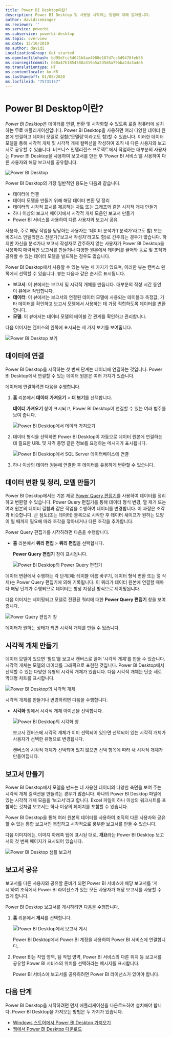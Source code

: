 ```yaml
---
title: Power BI Desktop이란?
description: Power BI Desktop 및 사용을 시작하는 방법에 대해 알아봅니다.
author: davidiseminger
ms.reviewer: ''
ms.service: powerbi
ms.subservice: powerbi-desktop
ms.topic: overview
ms.date: 12/16/2019
ms.author: davidi
LocalizationGroup: Get started
ms.openlocfilehash: bd95dfcc5d621b5ae4988e187d7cc6d9478feb58
ms.sourcegitcommit: b68a47b1854588a319a5a2d5d6a79bba2da3a4e6
ms.translationtype: HT
ms.contentlocale: ko-KR
ms.lasthandoff: 01/08/2020
ms.locfileid: "75731157"
---
```

# <a name="what-is-power-bi-desktop"></a>Power BI Desktop이란?

*Power BI Desktop*은 데이터를 연결, 변환 및 시각화할 수 있도록 로컬 컴퓨터에 설치하는 무료 애플리케이션입니다. Power BI Desktop을 사용하면 여러 다양한 데이터 원본에 연결하고 데이터 모델로 결합(‘모델링’이라고도 함)할 수 있습니다.  이러한 데이터 모델을 통해 시각적 개체 및 시각적 개체 컬렉션을 작성하여 조직 내 다른 사용자와 보고서로 공유할 수 있습니다. 비즈니스 인텔리전스 프로젝트에서 작업하는 대부분의 사용자는 Power BI Desktop을 사용하여 보고서를 만든 후 ‘Power BI 서비스’를 사용하여 다른 사용자와 해당 보고서를 공유합니다. 

![Power BI Desktop](media/desktop-what-is-desktop/what-is-desktop_01.png)

Power BI Desktop의 가장 일반적인 용도는 다음과 같습니다.

* 데이터에 연결
* 데이터 모델을 만들기 위해 해당 데이터 변환 및 정리
* 데이터의 시각적 표시를 제공하는 차트 또는 그래프와 같은 시각적 개체 만들기
* 하나 이상의 보고서 페이지에서 시각적 개체 모음인 보고서 만들기
* Power BI 서비스를 사용하여 다른 사용자와 보고서 공유

사용자, 주로 해당 작업을 담당하는 사용자는 ‘데이터 분석가’(‘분석가’라고도 함) 또는 비즈니스 인텔리전스 전문가(‘보고서 작성자’라고도 함)로 간주되는 경우가 많습니다.    하지만 자신을 분석가나 보고서 작성자로 간주하지 않는 사용자가 Power BI Desktop을 사용하여 매력적인 보고서를 만들거나 다양한 원본에서 데이터를 끌어와 동료 및 조직과 공유할 수 있는 데이터 모델을 빌드하는 경우도 많습니다.

Power BI Desktop에서 사용할 수 있는 뷰는 세 가지가 있으며, 이러한 뷰는 캔버스 왼쪽에서 선택할 수 있습니다. 뷰는 다음과 같은 순서로 표시됩니다.
* **보고서**: 이 뷰에서는 보고서 및 시각적 개체를 만듭니다. 대부분의 작성 시간 동안 이 뷰에서 작업합니다.
* **데이터**: 이 뷰에서는 보고서와 연결된 데이터 모델에 사용되는 테이블과 측정값, 기타 데이터를 확인하고 보고서 모델에서 사용하는 데 가장 적합하도록 데이터를 변환합니다.
* **모델**: 이 뷰에서는 데이터 모델의 테이블 간 관계를 확인하고 관리합니다.

다음 이미지는 캔버스의 왼쪽에 표시되는 세 가지 보기를 보여줍니다.

![Power BI Desktop 보기](media/desktop-what-is-desktop/what-is-desktop-07.png)
 

## <a name="connect-to-data"></a>데이터에 연결
Power BI Desktop을 시작하는 첫 번째 단계는 데이터에 연결하는 것입니다. Power BI Desktop에서 연결할 수 있는 데이터 원본은 여러 가지가 있습니다. 

데이터에 연결하려면 다음을 수행합니다.

1. **홈** 리본에서 **데이터 가져오기** > **더 보기**를 선택합니다. 

   **데이터 가져오기** 창이 표시되고, Power BI Desktop이 연결할 수 있는 여러 범주를 보여 줍니다.

   ![Power BI Desktop에서 데이터 가져오기](media/desktop-what-is-desktop/what-is-desktop_02.png)

2. 데이터 형식을 선택하면 Power BI Desktop이 자동으로 데이터 원본에 연결하는 데 필요한 URL 및 자격 증명 같은 정보를 요청하는 메시지가 표시됩니다.

   ![Power BI Desktop에서 SQL Server 데이터베이스에 연결](media/desktop-what-is-desktop/what-is-desktop_03.png)

3. 하나 이상의 데이터 원본에 연결한 후 데이터를 유용하게 변환할 수 있습니다.

## <a name="transform-and-clean-data-create-a-model"></a>데이터 변환 및 정리, 모델 만들기

Power BI Desktop에서는 기본 제공 [Power Query 편집기](https://docs.microsoft.com/power-bi/desktop-query-overview)를 사용하여 데이터를 정리하고 변환할 수 있습니다. Power Query 편집기를 통해 데이터 형식 변경, 열 제거 또는 여러 원본의 데이터 결합과 같은 작업을 수행하여 데이터를 변경합니다. 이 과정은 조각과 비슷합니다. 큰 점토(또는 데이터) 블록으로 시작한 후 데이터 셰이프가 원하는 모양이 될 때까지 필요에 따라 조각을 깎아내거나 다른 조각을 추가합니다. 

Power Query 편집기를 시작하려면 다음을 수행합니다.

- **홈** 리본에서 **쿼리 편집** > **쿼리 편집**을 선택합니다.

   **Power Query 편집기** 창이 표시됩니다.

   ![Power BI Desktop의 Power Query 편집기](media/desktop-getting-started/designer_gsg_editquery.png)

데이터 변환에서 수행하는 각 단계(예: 테이블 이름 바꾸기, 데이터 형식 변환 또는 열 삭제)는 Power Query 편집기에 의해 기록됩니다. 이 쿼리가 데이터 원본에 연결할 때마다 해당 단계가 수행되므로 데이터는 항상 지정된 방식으로 셰이핑됩니다.

다음 이미지는 셰이핑되고 모델로 전환된 쿼리에 대한 **Power Query 편집기** 창을 보여줍니다.

 ![Power Query 편집기 창](media/desktop-getting-started/shapecombine_querysettingsfinished.png)

데이터가 원하는 상태가 되면 시각적 개체를 만들 수 있습니다. 

## <a name="create-visuals"></a>시각적 개체 만들기 

데이터 모델이 있으면 ‘필드’를 보고서 캔버스로 끌어 ‘시각적 개체’를 만들 수 있습니다.   시각적 개체는 모델의 데이터를 그래픽으로 표현한 것입니다. Power BI Desktop에서 선택할 수 있는 다양한 유형의 시각적 개체가 있습니다. 다음 시각적 개체는 단순 세로 막대형 차트를 표시합니다. 

![Power BI Desktop의 시각적 개체](media/desktop-what-is-desktop/what-is-desktop_04.png)

시각적 개체를 만들거나 변경하려면 다음을 수행합니다. 

- **시각화** 창에서 시각적 개체 아이콘을 선택합니다. 

   ![Power BI Desktop의 시각화 창](media/desktop-what-is-desktop/what-is-desktop_05.png)

   보고서 캔버스에 시각적 개체가 이미 선택되어 있으면 선택되어 있는 시각적 개체가 사용자가 선택한 유형으로 변경됩니다. 

   캔버스에 시각적 개체가 선택되어 있지 않으면 선택 항목에 따라 새 시각적 개체가 만들어집니다.


## <a name="create-reports"></a>보고서 만들기

Power BI Desktop에서 모델을 만드는 데 사용한 데이터의 다양한 측면을 보여 주는 시각적 개체 컬렉션을 만들려는 경우가 많습니다. 하나의 Power BI Desktop 파일에 있는 시각적 개체 모음을 ‘보고서’라고 합니다.  Excel 파일이 하나 이상의 워크시트를 포함하는 것처럼 보고서는 하나 이상의 페이지를 포함할 수 있습니다. 

Power BI Desktop을 통해 여러 원본의 데이터를 사용하여 조직의 다른 사용자와 공유할 수 있는 통합 보고서인 복잡하고 시각적으로 풍부한 보고서를 만들 수 있습니다.

다음 이미지에는, 이미지 아래쪽 탭에 표시된 대로, **개요**라는 Power BI Desktop 보고서의 첫 번째 페이지가 표시되어 있습니다. 

![Power BI Desktop 샘플 보고서](media/desktop-what-is-desktop/what-is-desktop_01.png)

## <a name="share-reports"></a>보고서 공유

보고서를 다른 사용자와 공유할 준비가 되면 Power BI 서비스에 해당 보고서를 ‘게시’하여 조직에서 Power BI 라이선스가 있는 모든 사용자가 해당 보고서를 사용할 수 있게 합니다.  

Power BI Desktop 보고서를 게시하려면 다음을 수행합니다. 

1. **홈** 리본에서 **게시**를 선택합니다.

   ![Power BI Desktop에서 보고서 게시](media/desktop-what-is-desktop/what-is-desktop_06.png)

   Power BI Desktop에서 Power BI 계정을 사용하여 Power BI 서비스에 연결합니다. 

2. Power BI는 작업 영역, 팀 작업 영역, Power BI 서비스의 다른 위치 등 보고서를 공유할 Power BI 서비스의 위치를 선택하라는 메시지를 표시합니다. 

   Power BI 서비스에 보고서를 공유하려면 Power BI 라이선스가 있어야 합니다.


## <a name="next-steps"></a>다음 단계

Power BI Desktop을 시작하려면 먼저 애플리케이션을 다운로드하여 설치해야 합니다. Power BI Desktop을 가져오는 방법은 두 가지가 있습니다.

* [Windows 스토어에서 Power BI Desktop 가져오기](https://aka.ms/pbidesktopstore)
* [웹에서 Power BI Desktop 다운로드](https://docs.microsoft.com/power-bi/desktop-get-the-desktop#download-power-bi-desktop-directly)

